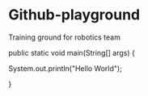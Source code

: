 # Github-playground
Training ground for robotics team

  public static void main(String[] args) {
  
  System.out.println("Hello World");
  
  
  
  }
